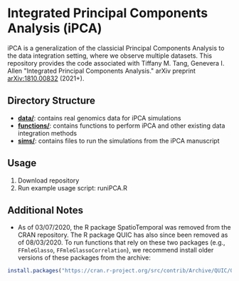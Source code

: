 # Integrated Principal Components Analysis (iPCA)
iPCA is a generalization of the classicial Principal Components Analysis to the data integration setting, where we observe multiple datasets. This repository provides the code associated with Tiffany M. Tang, Genevera I. Allen "Integrated Principal Components Analysis." arXiv preprint [arXiv:1810.00832](https://arxiv.org/abs/1810.00832) (2021+).

## Directory Structure

- **[data/](./data/)**: contains real genomics data for iPCA simulations
- **[functions/](./functions/)**: contains functions to perform iPCA and other existing data integration methods
- **[sims/](./sims/)**: contains files to run the simulations from the iPCA manuscript

## Usage

1. Download repository
2. Run example usage script: runiPCA.R

## Additional Notes

- As of 03/07/2020, the R package SpatioTemporal was removed from the CRAN repository. The R package QUIC has also since been removed as of 08/03/2020. To run functions that rely on these two packages (e.g., ``FFmleGlasso``, ``FFmleGlassoCorrelation``), we recommend install older versions of these packages from the archive:
```R
install.packages("https://cran.r-project.org/src/contrib/Archive/QUIC/QUIC_1.1.1.tar.gz", repos = NULL, type = "source”)
```


